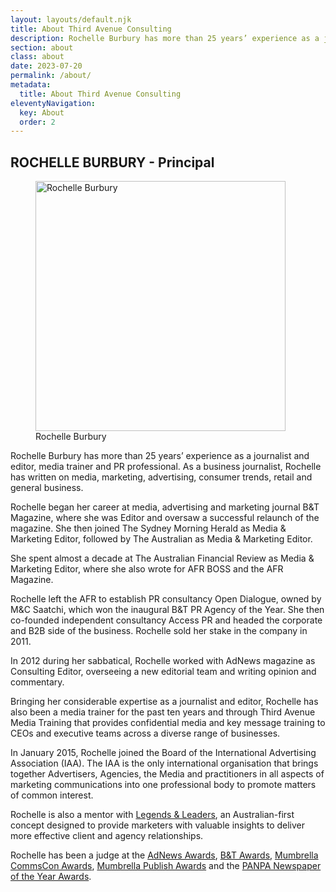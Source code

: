```yaml
---
layout: layouts/default.njk
title: About Third Avenue Consulting
description: Rochelle Burbury has more than 25 years’ experience as a journalist and editor, media trainer and PR professional.
section: about
class: about
date: 2023-07-20
permalink: /about/
metadata:
  title: About Third Avenue Consulting
eleventyNavigation:
  key: About
  order: 2
---
```








## ROCHELLE BURBURY - Principal ##

<figure class="imageright img400"><img title="Rochelle Burbury" src="/img/Rochelle-190530-square.jpg" alt="Rochelle Burbury" width="400px" height="auto">
<figcaption>Rochelle Burbury</figcaption>
</figure>

Rochelle Burbury has more than 25 years’ experience as a journalist and editor, media trainer and PR professional. As a business journalist, Rochelle has written on media, marketing, advertising, consumer trends, retail and general business.

Rochelle began her career at media, advertising and marketing journal B&T Magazine, where she was Editor and oversaw a successful relaunch of the magazine. She then joined The Sydney Morning Herald as Media & Marketing Editor, followed by The Australian as Media & Marketing Editor.

She spent almost a decade at The Australian Financial Review as Media & Marketing Editor, where she also wrote for AFR BOSS and the AFR Magazine.

Rochelle left the AFR to establish PR consultancy Open Dialogue, owned by M&C Saatchi, which won the inaugural B&T PR Agency of the Year. She then co-founded independent consultancy Access PR and headed the corporate and B2B side of the business. Rochelle sold her stake in the company in 2011.

In 2012 during her sabbatical, Rochelle worked with AdNews magazine as Consulting Editor, overseeing a new editorial team and writing opinion and commentary.

Bringing her considerable expertise as a journalist and editor, Rochelle has also been a media trainer for the past ten years and through Third Avenue Media Training that provides confidential media and key message training to CEOs and executive teams across a diverse range of businesses.

In January 2015, Rochelle joined the Board of the International Advertising Association (IAA). The IAA is the only international organisation that brings together Advertisers, Agencies, the Media and practitioners in all aspects of marketing communications into one professional body to promote matters of common interest.

Rochelle is also a mentor with <a title="Legends & Leaders" href="http://www.legendsandleaders.com.au/" target="_blank" rel="noopener">Legends & Leaders</a>, an Australian-first concept designed to provide marketers with valuable insights to deliver more effective client and agency relationships.

Rochelle has been a judge at the <a title="http://www.adnews.com.au/agency-of-the-year" href="http://www.adnews.com.au/agency-of-the-year" target="_blank" rel="noopener">AdNews Awards</a>, <a title="http://www.bandt.com.au/awards" href="http://www.bandt.com.au/awards" target="_blank" rel="noopener">B&amp;T Awards</a>, <a title="http://commscon.com.au/" href="http://commscon.com.au/" target="_blank" rel="noopener">Mumbrella CommsCon Awards</a>, <a href="https://mumbrella.com.au/publishawards">Mumbrella Publish Awards</a> and the <a title="http://thenewspaperworks.com.au/awards/" href="http://thenewspaperworks.com.au/awards/" target="_blank" rel="noopener">PANPA Newspaper of the Year Awards</a>.